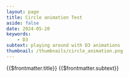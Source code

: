 ```yaml
---
layout: page
title: Circle animation Test
aside: false
date: 2024-05-20
keywords:
    - D3
subtext: playing around with D3 animations
thumbnail: /thumbnails/circle_animation.png
---
```



<FigureTitle>{{$frontmatter.title}}</FigureTitle>
<SubtitleHeader>{{$frontmatter.subtext}}</SubtitleHeader>
<D3PlotContainer>
  <svg></svg>
</D3PlotContainer>



<script setup>
import { ref, onMounted } from 'vue';
import * as d3 from 'd3';

const svgContainer = ref(null);

const width = 300;
const height = 100;

// Generate initial data points
const x = d3.scaleLinear().domain([0, width]).range([0, width]);
const y = d3.scaleLinear().domain([0, height]).range([0, height]);

const generateDataset = () => (
  Array(20).fill(0).map(() => ([
    d3.randomNormal(width/2, width/6)(),
    d3.randomNormal(height/2, height/8)(),
  ]))
)
// Create the SVG element
function createSvg() {
  const svg = d3
    .select('svg')
    .attr('preserveAspectRatio', 'xMinYMin meet')
    .attr('viewBox', [0, 0, width, height])
    //.style('background-color', 'white');
    
  return svg;
}

onMounted(() => {
  const svg = createSvg();
  update(svg)
  setInterval(() => { update(svg) }, 3000);
});

function update(svg) {

  const data = generateDataset();

  // Define the diverging color scale
  const colorScale = d3.scaleDiverging(d3.interpolateRdBu)
    .domain([0, width / 2, width])
    
  svg.selectAll("circle")
    .data(data)
    .join(
      enter => enter.append("circle")
        .attr("cx", d => d[0])
        .attr("cy", d => d[1])
        .transition()
        .duration(2000)
        .ease(d3.easePolyInOut)
        .attr('stroke', 'currentColor')
        .style('mix-blend-mode', 'multiply')
        .attr('stroke-width', 0.5)
        .attr("r", 5)
        .attr('fill', d => colorScale(d[0])),
      update => update
        .transition()
        .duration(2000)
        .ease(d3.easePolyInOut)
        .attr("cx", d => d[0])
        .attr("cy", d => d[1])
        .attr('fill', d => colorScale(d[0])),
      exit => exit
        .remove()
    )
}
</script>



